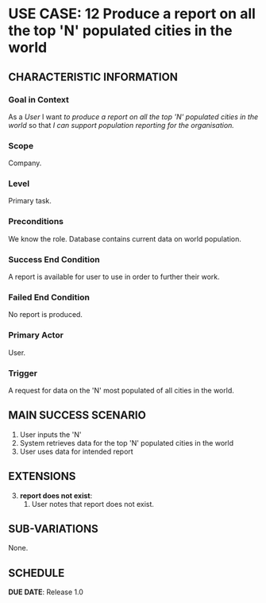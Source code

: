 # USE CASE: 12 Produce a report on all the top 'N' populated cities in the world

## CHARACTERISTIC INFORMATION

### Goal in Context

As a *User* I want *to produce a report on all the top 'N' populated cities in the world* so that *I can support population reporting for the organisation.*

### Scope

Company.

### Level

Primary task.

### Preconditions

We know the role.  Database contains current data on world population.

### Success End Condition

A report is available for user to use in order to further their work.

### Failed End Condition

No report is produced.

### Primary Actor

User.

### Trigger

A request for data on the 'N' most populated of all cities in the world.

## MAIN SUCCESS SCENARIO


1. User inputs the 'N'
2. System retrieves data for the top 'N' populated cities in the world 
3. User uses data for intended report

## EXTENSIONS

3. **report does not exist**:
    1. User notes that report does not exist.

## SUB-VARIATIONS

None.

## SCHEDULE

**DUE DATE**: Release 1.0
